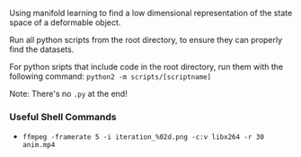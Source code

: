 Using manifold learning to find a low dimensional representation of the state space of a deformable object.

Run all python scripts from the root directory, to ensure they can properly find the datasets.

For python sripts that include code in the root directory, run them with the following command: `python2 -m scripts/[scriptname]`

Note: There's no `.py` at the end!

### Useful Shell Commands

* `ffmpeg -framerate 5 -i iteration_%02d.png -c:v libx264 -r 30 anim.mp4`